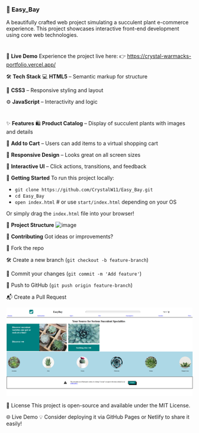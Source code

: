 ### 🌿 Easy_Bay

A beautifully crafted web project simulating a succulent plant e-commerce experience. This project showcases interactive front-end development using core web technologies.

#

🚀 **Live Demo**
Experience the project live here:
👉 https://crystal-warmacks-portfolio.vercel.app/

🛠️ **Tech Stack**
💻 **HTML5** – Semantic markup for structure

🎨 **CSS3** – Responsive styling and layout

⚙️ **JavaScript** – Interactivity and logic

#

✨ **Features**
🛍️ **Product Catalog** – Display of succulent plants with images and details

🛒 **Add to Cart** – Users can add items to a virtual shopping cart

📱 **Responsive Design** – Looks great on all screen sizes

🔁 **Interactive UI** – Click actions, transitions, and feedback

🚀 **Getting Started**
To run this project locally:


- `git clone https://github.com/CrystalW11/Easy_Bay.git`
- `cd Easy_Bay`
- `open index.html`  # or use `start/index.html` depending on your OS


Or simply drag the `index.html` file into your browser!

📂 **Project Structure**
<img width="437" alt="image" src="https://github.com/user-attachments/assets/fe142a88-6790-4c5f-af21-0fb19a62f5e8" />


🤝 **Contributing**
Got ideas or improvements?

🍴 Fork the repo

🛠️ Create a new branch (`git checkout -b feature-branch`)

💾 Commit your changes (`git commit -m 'Add feature'`)

🚀 Push to GitHub (`git push origin feature-branch`)

📬 Create a Pull Request


![alt text](image.png)

📄 License
This project is open-source and available under the MIT License.

🌐 Live Demo
💡 Consider deploying it via GitHub Pages or Netlify to share it easily!
